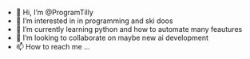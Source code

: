 - 👋 Hi, I’m @ProgramTilly
- 👀 I’m interested in in programming and ski doos
- 🌱 I’m currently learning python and how to automate many feautures 
- 💞️ I’m looking to collaborate on maybe new ai development
- 📫 How to reach me ...

<!---
ProgramTilly/ProgramTilly is a ✨ special ✨ repository because its `README.md` (this file) appears on your GitHub profile.
You can click the Preview link to take a look at your changes.
--->

